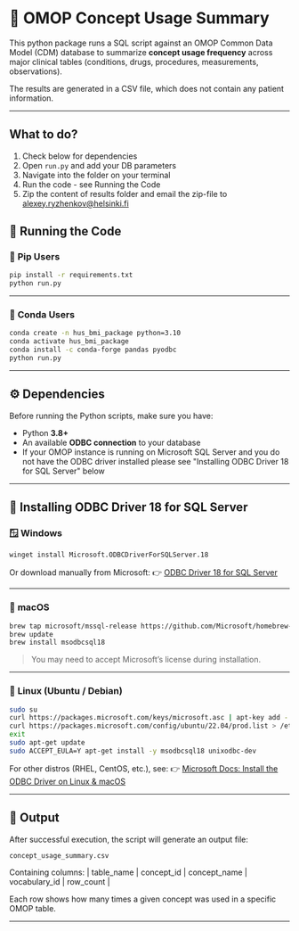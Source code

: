 # 🧠 OMOP Concept Usage Summary

This python package runs a SQL script against an OMOP Common Data Model (CDM) database to summarize **concept usage frequency** across major clinical tables (conditions, drugs, procedures, measurements, observations).

The results are generated in a CSV file, which does not contain any patient information.

---

## What to do?

1. Check below for dependencies
2. Open `run.py` and add your DB parameters
3. Navigate into the folder on your terminal
4. Run the code - see Running the Code
5. Zip the content of results folder and email the zip-file to alexey.ryzhenkov@helsinki.fi 

## 🚀 Running the Code

### 🧪 **Pip Users**

```bash
pip install -r requirements.txt
python run.py
```

---

### 🧬 **Conda Users**

```bash
conda create -n hus_bmi_package python=3.10
conda activate hus_bmi_package
conda install -c conda-forge pandas pyodbc
python run.py
```

---

## ⚙️ Dependencies

Before running the Python scripts, make sure you have:

* Python **3.8+**
* An available **ODBC connection** to your database
* If your OMOP instance is running on Microsoft SQL Server and you do not have the ODBC driver installed please see "Installing ODBC Driver 18 for SQL Server" below

---

## 🧩 Installing ODBC Driver 18 for SQL Server

### 🪟 **Windows**

```bash
winget install Microsoft.ODBCDriverForSQLServer.18
```

Or download manually from Microsoft:
👉 [ODBC Driver 18 for SQL Server](https://learn.microsoft.com/sql/connect/odbc/download-odbc-driver-for-sql-server)

---

### 🍎 **macOS**

```bash
brew tap microsoft/mssql-release https://github.com/Microsoft/homebrew-mssql-release
brew update
brew install msodbcsql18
```

> You may need to accept Microsoft’s license during installation.

---

### 🐧 **Linux (Ubuntu / Debian)**

```bash
sudo su
curl https://packages.microsoft.com/keys/microsoft.asc | apt-key add -
curl https://packages.microsoft.com/config/ubuntu/22.04/prod.list > /etc/apt/sources.list.d/mssql-release.list
exit
sudo apt-get update
sudo ACCEPT_EULA=Y apt-get install -y msodbcsql18 unixodbc-dev
```

For other distros (RHEL, CentOS, etc.), see:
👉 [Microsoft Docs: Install the ODBC Driver on Linux & macOS](https://learn.microsoft.com/sql/connect/odbc/linux-mac/)

---





## 🧾 Output

After successful execution, the script will generate an output file:

```
concept_usage_summary.csv
```

Containing columns:
| table_name | concept_id | concept_name | vocabulary_id | row_count |

Each row shows how many times a given concept was used in a specific OMOP table.

---
